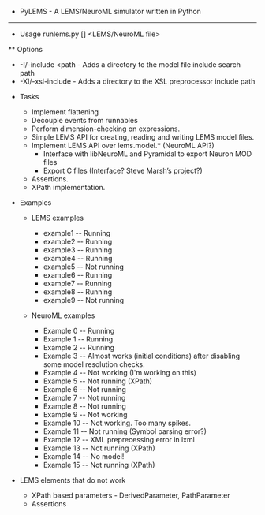* PyLEMS - A LEMS/NeuroML simulator written in Python
-----
* Usage
runlems.py [<options>] <LEMS/NeuroML file>

** Options
  - -I/-include <path - Adds a directory to the model file include search path
  - -XI/-xsl-include <path> - Adds a directory to the XSL preprocessor include path



* Tasks
  - Implement flattening
  - Decouple events from runnables
  - Perform dimension-checking on expressions.
  - Simple LEMS API for creating, reading and writing LEMS model files.
  - Implement LEMS API over lems.model.* (NeuroML API?)
    - Interface with libNeuroML and Pyramidal to export Neuron MOD files
    - Export C files (Interface? Steve Marsh’s project?)
  - Assertions.
  - XPath implementation.



* Examples
  - LEMS examples
    - example1 -- Running
    - example2 -- Running
    - example3 -- Running
    - example4 -- Running
    - example5 -- Not running
    - example6 -- Running
    - example7 -- Running
    - example8 -- Running
    - example9 -- Not running

  - NeuroML examples
    - Example 0 -- Running
    - Example 1 -- Running
    - Example 2 -- Running
    - Example 3 -- Almost works (initial conditions) after disabling some model resolution checks.
    - Example 4 -- Not working (I'm working on this)
    - Example 5 -- Not running (XPath)
    - Example 6 -- Not running
    - Example 7 -- Not running
    - Example 8 -- Not running
    - Example 9 -- Not working
    - Example 10 -- Not working. Too many spikes.
    - Example 11 -- Not running (Symbol parsing error?)
    - Example 12 -- XML preprecessing error in lxml
    - Example 13 -- Not running (XPath)
    - Example 14 -- No model!
    - Example 15 -- Not running (XPath)

      

* LEMS elements that do not work
  - XPath based parameters - DerivedParameter, PathParameter
  - Assertions
